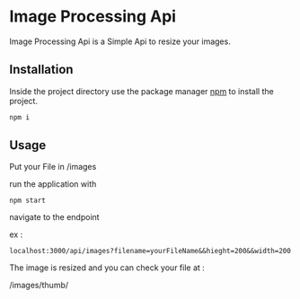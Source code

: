 # Image Processing Api

Image Processing Api is a Simple Api to resize your images.

## Installation

Inside the project directory use the package manager [npm](https://nodejs.org/en/download/) to install the project.

```bash
npm i
```

## Usage

Put your File in /images

run the application with 
```
npm start
```
navigate to the endpoint 

ex : 
```
localhost:3000/api/images?filename=yourFileName&&hieght=200&&width=200
```
The image is resized and you can check your file at : 

/images/thumb/
